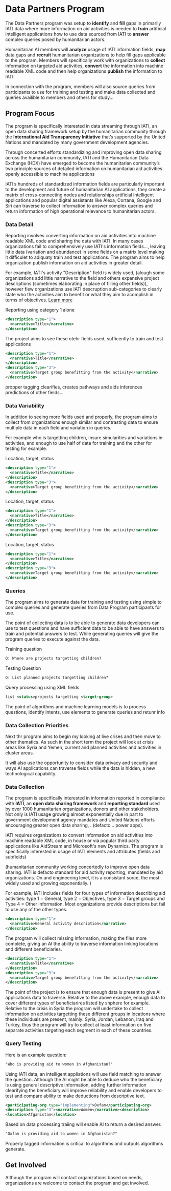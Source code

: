 # Data Partners Program

The Data Partners program was setup to **identify** and **fill** gaps in primarily IATI data where more information on aid activities is needed to **train** artificial intelligent applications how to use data sourced from IATI to **answer** complex queries posed by humanitarian actors.

Humanitarian AI members will **analyze** usage of IATI information fields, **map** data gaps and **recruit** humanitarian organizations to help fill gaps applicable to the program. Members will specifically work with organizations to **collect** information on targeted aid activities, **convert** the information into machine readable XML code and then help organizations **publish** the information to IATI.

In connection with the program, members will also source queries from participants to use for training and testing and make data collected and queries availible to members and others for study...

## Program Focus

The program is specifically interested in data streaming through IATI, an open data sharing framework setup by the humanitarian community through the **International Aid Transparency Initiative** that’s supported by the United Nations and mandated by many government development agencies.

Through concerted efforts standardizing and improving open data sharing across the humanitarian community, IATI and the Humanitarian Data Exchange (HDX) have emerged to become the humanitarian community’s two principle sources of detailed information on humanitarian aid activities openly accessible to machine applications

IATI’s hundreds of standardized information fields are particularly important to the development and future of humanitarian AI applications, they create a matrix of cross-connecting nodes and relationships artificial intelligent applications and popular digital assistants like Alexa, Cortana, Google and Siri can traverse to collect information to answer complex queries and return information of high operational relevance to humanitarian actors.

### Data Detail

Reporting involves converting information on aid activities into machine readable XML code and sharing the data with IATI. In many cases organizations fail to comprehensively use IATI's information fields..., leaving little data (variation and abundance) in some fields on a matrix level making it difficulet to adiquaty train and test applications. The program aims to help organization publish information on aid activities in greater detail.

For example, IATI's activity "Description" field is widely used, (alough some organizations add little narrative to the field and others expansive project descriptions (sometimes elaborating in place of filling other fields)), however fiew organizations use IATI descruption sub-categories to clearly state who the activities aim to benefit or what they aim to acomplish in terms of objectives. [Learn more]()

Reporting using category 1 alone

```xml
<description type="1">
  <narrative>Title</narrative>
</description>
```
The project aims to see these otehr fields used, sufficently to train and test applications

```xml
<description type="1">
  <narrative>Title</narrative>
</description>
<description type="3">
  <narrative>Target group benefitting from the activity</narrative>
</description>
```

propper tagging clearifies, creates pathways and aids inferences predictions of other fields...

### Data Variability

In addition to seeing more fields used and properly, the program aims to collect from organizations enough similar and contrasting data to ensure multiple data in each field and variation in queries.

For example who is targetting children, insure simularities and variations in activities, and enough to use half of data for training and the other for testing for example.

Location, target, status

```xml
<description type="1">
  <narrative>Title</narrative>
</description>
<description type="3">
  <narrative>Target group benefitting from the activity</narrative>
</description>
```

Location, target, status

```xml
<description type="1">
  <narrative>Title</narrative>
</description>
<description type="3">
  <narrative>Target group benefitting from the activity</narrative>
</description>
```

Location, target, status

```xml
<description type="1">
  <narrative>Title</narrative>
</description>
<description type="3">
  <narrative>Target group benefitting from the activity</narrative>
</description>
```

### Queries

The program aims to generate data for training and testing using simple to complex queries and generate queries from Data Program participants for use.

The point of collecting data is to be able to generate data developers can use to test questions and have sufficient data to be able to have answers to train and potential answers to test. While generating queries will give the program queries to execute against the data.

Training question

```txt
Q: Where are projects targetting children? 
```

Testing Question

```txt
Q: List planned projects targetting children?
```

Query processing using XML fields

```XML
list <status>projects targetting <target-group>
```

The point of algorithms and machine learning models is to process questions, identify intents, use elements to generate queries and retunr info

### Data Collection Priorities

Next thr program aims to begin my looking at live crises and then move to other thematics. As such in the short term the project will look at crisis areas like Syria and Yemen, current and planned activities and activities in cluster areas.

It will also use the opportunity to consider data privacy and security and ways AI applications can traverse fields while the data is hidden, a new technological capability.


### Data Collection

The program is specifically interested in information reported in compliance with **IATI**, an **open data sharing framework** and **reporting standard** used by over 1000 humanitarian organizations, donors and other stakeholders. Not only is IATI usage growing almost exponentially due in part to government development agency mandates and United Nations efforts encouraging greater open data sharing, . (defacto... power apps).

IATI requires organizations to convert information on aid activities into machine readable XML code, in house or via popular third party applications like AidStream and Microsoft's new Dynamics. The program is specifically interested in usage of IATI elements and attributes (fields and subfields)

(humanitarian community working concertedly to improve open data sharing. IATI is defacto standard for aid activity reporting, mandated by aid organizations. On and engineering level, it is a consistant sorce, the most widely used and growing exponentially. )

For example, IATI includes fields for four types of information describing aid activities: type 1 = General, type 2 = Objectives, type 3 = Target groups and Type 4 = Other information. Most organizations provide descriptions but fail to use any of the other types.

```xml
<description type="1">
  <narrative>General activity description</narrative>
</description>
```

The program will collect missing information, making the files more complete, giving an AI the ability to traverse information linking locations and different beneficiaries.

```xml
<description type="1">
  <narrative>Title</narrative>
</description>
<description type="3">
  <narrative>Target group benefitting from the activity</narrative>
</description>
```

The point of the project is to ensure that enough data is present to give AI applications data to traverse. Relative to the above example, enough data to cover different types of beneficiarires listed by shphere for example. Relative to the crisis in Syria the program will undertake to collect information on activities targetting these different groups in locations where these individuals are present, mainly: Syria, Jordan, Lebanon, Iraq and Turkey, thus the program will try to collect at least information on five separate activities targeting each segment in each of these countries.

### Query Testing


Here is an example question:

```txt
"Who is providing aid to women in Afghanistan?"
```

Using IATI data, an intelligent appliations will use field matching to answer the question. Although the AI might be able to deduce who the beneficiary is using general descriptive information, adding further information clearifying the beneficiary will improve reliability and enable developers to test and compare ability to make deductions from descriptive text.

```xml
<participating-org type="implementing">Oxfam</participating-org>
<description type="3"><narrative>Women</narrative><description>
<location>Afganistan</location>
```

Based on data processing traiing will enable AI to return a desired answer.

```txt
"Oxfam is providing aid to women in Afghanistan?"
```

Properly tagged information is critical to algorithms and outputs algorithms generate. 

## Get Involved

Although the program will contact organizations based on needs, organizations are welcome to contact the program and get involved. 
